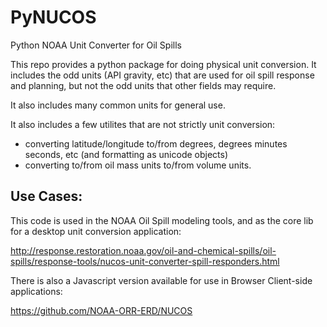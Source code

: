 PyNUCOS
=======

Python NOAA Unit Converter for Oil Spills

This repo provides a python package for doing physical unit conversion. It includes the odd units (API gravity, etc) that are used for oil spill response and planning, but not the odd units that other fields may require.

It also includes many common units for general use.

It also includes a few utilites that are not strictly unit conversion:
  - converting latitude/longitude to/from degrees, degrees minutes seconds, etc (and formatting as unicode objects)
  - converting to/from oil mass units to/from volume units.

Use Cases:
-----------

This code is used in the NOAA Oil Spill modeling tools, and as the core lib for a desktop unit conversion application:

http://response.restoration.noaa.gov/oil-and-chemical-spills/oil-spills/response-tools/nucos-unit-converter-spill-responders.html

There is also a Javascript version available for use in Browser Client-side applications:

https://github.com/NOAA-ORR-ERD/NUCOS



